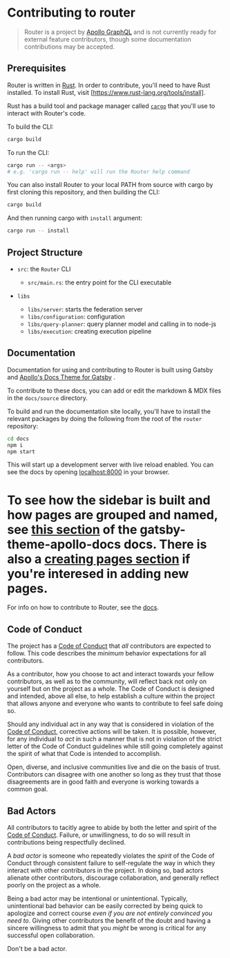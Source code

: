 # Contributing to router

> Router is a project by [Apollo GraphQL] and is not currently ready for
> external feature contributors, though some documentation contributions may be
> accepted.

## Prerequisites

Router is written in [Rust]. In order to contribute, you'll need to have Rust installed. To install Rust,
visit [https://www.rust-lang.org/tools/install].

Rust has a build tool and package manager called [`cargo`] that you'll use to interact with Router's code.

To build the CLI:

```bash
cargo build
```

To run the CLI:

```bash
cargo run -- <args>
# e.g. 'cargo run -- help' will run the Router help command
```

You can also install Router to your local PATH from source with cargo by first cloning this repository, and then
building the CLI:

```bash
cargo build
```

And then running cargo with `install` argument:

```bash
cargo run -- install
```

[Apollo GraphQL]: https://www.apollographql.com

[Rust]: https://www.rust-lang.org/

[`cargo`]: https://doc.rust-lang.org/cargo/index.html

[https://www.rust-lang.org/tools/install]: https://www.rust-lang.org/tools/install

## Project Structure

- `src`: the `Router` CLI
  - `src/main.rs`: the entry point for the CLI executable

- `libs`
  - `libs/server`: starts the federation server
  - `libs/configuration`: configuration 
  - `libs/query-planner`: query planner model and calling in to node-js
  - `libs/execution`: creating execution pipeline

## Documentation

Documentation for using and contributing to Router is built using Gatsby
and [Apollo's Docs Theme for Gatsby](https://github.com/apollographql/gatsby-theme-apollo/tree/master/packages/gatsby-theme-apollo-docs)
.

To contribute to these docs, you can add or edit the markdown & MDX files in the `docs/source` directory.

To build and run the documentation site locally, you'll have to install the relevant packages by doing the following
from the root of the `router` repository:

```sh
cd docs
npm i
npm start
```

This will start up a development server with live reload enabled. You can see the docs by
opening [localhost:8000](http://localhost:8000) in your browser.

To see how the sidebar is built and how pages are grouped and named, see [this section](https://github.com/apollographql/gatsby-theme-apollo/tree/master/packages/gatsby-theme-apollo-docs#sidebarcategories) of the gatsby-theme-apollo-docs docs. There is also a [creating pages section](https://github.com/apollographql/gatsby-theme-apollo/tree/master/packages/gatsby-theme-apollo-docs#creating-pages) if you're interesed in adding new pages.
=======
For info on how to contribute to Router, see the [docs](https://go.apollo.dev/r/contributing).

## Code of Conduct

The project has a [Code of Conduct] that *all* contributors are expected to follow. This code describes the *minimum*
behavior expectations for all contributors.

As a contributor, how you choose to act and interact towards your fellow contributors, as well as to the community, will
reflect back not only on yourself but on the project as a whole. The Code of Conduct is designed and intended, above all
else, to help establish a culture within the project that allows anyone and everyone who wants to contribute to feel
safe doing so.

Should any individual act in any way that is considered in violation of the
[Code of Conduct], corrective actions will be taken. It is possible, however, for any individual to *act* in such a
manner that is not in violation of the strict letter of the Code of Conduct guidelines while still going completely
against the spirit of what that Code is intended to accomplish.

Open, diverse, and inclusive communities live and die on the basis of trust. Contributors can disagree with one another
so long as they trust that those disagreements are in good faith and everyone is working towards a common goal.

## Bad Actors

All contributors to tacitly agree to abide by both the letter and spirit of the
[Code of Conduct]. Failure, or unwillingness, to do so will result in contributions being respectfully declined.

A *bad actor* is someone who repeatedly violates the *spirit* of the Code of Conduct through consistent failure to
self-regulate the way in which they interact with other contributors in the project. In doing so, bad actors alienate
other contributors, discourage collaboration, and generally reflect poorly on the project as a whole.

Being a bad actor may be intentional or unintentional. Typically, unintentional bad behavior can be easily corrected by
being quick to apologize and correct course *even if you are not entirely convinced you need to*. Giving other
contributors the benefit of the doubt and having a sincere willingness to admit that you *might* be wrong is critical
for any successful open collaboration.

Don't be a bad actor.

[Code of Conduct]: https://github.com/apollographql/.github/blob/main/CODE_OF_CONDUCT.md